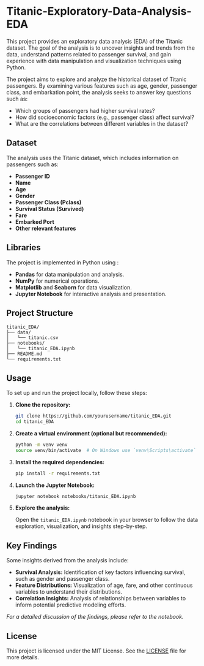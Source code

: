 # Titanic-Exploratory-Data-Analysis-EDA


This project provides an exploratory data analysis (EDA) of the Titanic dataset. The goal of the analysis is to uncover insights and trends from the data, understand patterns related to passenger survival, and gain experience with data manipulation and visualization techniques using Python.



The project aims to explore and analyze the historical dataset of Titanic passengers. By examining various features such as age, gender, passenger class, and embarkation point, the analysis seeks to answer key questions such as:

- Which groups of passengers had higher survival rates?
- How did socioeconomic factors (e.g., passenger class) affect survival?
- What are the correlations between different variables in the dataset?


## Dataset

The analysis uses the Titanic dataset, which includes information on passengers such as:

- **Passenger ID**
- **Name**
- **Age**
- **Gender**
- **Passenger Class (Pclass)**
- **Survival Status (Survived)**
- **Fare**
- **Embarked Port**
- **Other relevant features**


## Libraries

The project is implemented in Python using :

- **Pandas** for data manipulation and analysis.
- **NumPy** for numerical operations.
- **Matplotlib** and **Seaborn** for data visualization.
- **Jupyter Notebook** for interactive analysis and presentation.


## Project Structure

```
titanic_EDA/
├── data/
│   └── titanic.csv         
├── notebooks/
│   └── titanic_EDA.ipynb    
├── README.md               
└── requirements.txt        
```

## Usage
To set up and run the project locally, follow these steps:

1. **Clone the repository:**

   ```bash
   git clone https://github.com/yourusername/titanic_EDA.git
   cd titanic_EDA
   ```

2. **Create a virtual environment (optional but recommended):**

   ```bash
   python -m venv venv
   source venv/bin/activate  # On Windows use `venv\Scripts\activate`
   ```

3. **Install the required dependencies:**

   ```bash
   pip install -r requirements.txt
   ```

4. **Launch the Jupyter Notebook:**

   ```bash
   jupyter notebook notebooks/titanic_EDA.ipynb
   ```

5. **Explore the analysis:**

   Open the `titanic_EDA.ipynb` notebook in your browser to follow the data exploration, visualization, and insights step-by-step.

## Key Findings

Some insights derived from the analysis include:

- **Survival Analysis:** Identification of key factors influencing survival, such as gender and passenger class.
- **Feature Distributions:** Visualization of age, fare, and other continuous variables to understand their distributions.
- **Correlation Insights:** Analysis of relationships between variables to inform potential predictive modeling efforts.

*For a detailed discussion of the findings, please refer to the notebook.*



## License

This project is licensed under the MIT License. See the [LICENSE](LICENSE) file for more details.
